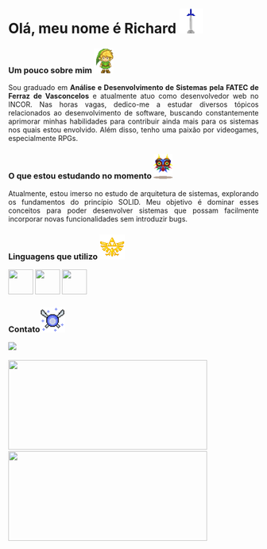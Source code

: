 <h1>Olá, meu nome é Richard <img src="./master-sword-2.gif" height="50px"/></h1>

<h3>Um pouco sobre mim <img src="./link.gif" height="50px"/></h3>
<div align="justify">
  <p>Sou graduado em <b>Análise e Desenvolvimento de Sistemas pela FATEC de Ferraz de Vasconcelos</b> e atualmente atuo como desenvolvedor web no INCOR. Nas horas vagas, dedico-me a estudar diversos tópicos relacionados ao desenvolvimento de software, buscando constantemente aprimorar minhas habilidades para contribuir ainda mais para os sistemas nos quais estou envolvido. Além disso, tenho uma paixão por videogames, especialmente RPGs.</p>
</div>

<h3>O que estou estudando no momento <img src="./mask.gif" height="50px"/></h3>

<div align="justify">
  <p> Atualmente, estou imerso no estudo de arquitetura de sistemas, explorando os fundamentos do princípio SOLID. Meu objetivo é dominar esses conceitos para poder desenvolver sistemas que possam facilmente incorporar novas funcionalidades sem introduzir bugs.</p>
</div>

<h3>Linguagens que utilizo <img src="./triforce-god.gif" height="50px"/></h3>
<div>
  <img src="https://cdn.jsdelivr.net/gh/devicons/devicon@latest/icons/java/java-original-wordmark.svg" width="50px" height="50px"/>    
  <img src="https://cdn.jsdelivr.net/gh/devicons/devicon@latest/icons/typescript/typescript-original.svg" width="50px" height="50px"/>
  <img src="https://cdn.jsdelivr.net/gh/devicons/devicon@latest/icons/python/python-original-wordmark.svg" width="50px" height="50px" />     
</div>

<h3>Contato<img src="./navi.gif" height="50px"/></h3>
<div>
  <a href="https://www.linkedin.com/in/RichardAlves23" target="_blank"><img loading="lazy" src="https://img.shields.io/badge/-LinkedIn-%230077B5?style=for-the-badge&logo=linkedin&logoColor=white" target="_blank"></a> 
</div>
<br/>
<div>
  <a href="https://github.com/RichardAlves23">
  <img loading="lazy" height="180em" width="400px" src="https://github-readme-stats.vercel.app/api/top-langs/?username=RichardAlves23&layout=compact&langs_count=7&theme=dracula"/>
  <img loading="lazy" height="180em" width="400px" src="https://github-readme-stats.vercel.app/api?username=RichardAlves23&show_icons=true&theme=dracula&include_all_commits=true&count_private=true"/>
</div>

